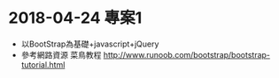 # 2018-04-24 專案1
- 以BootStrap為基礎+javascript+jQuery
- 參考網路資源 菜鳥教程 http://www.runoob.com/bootstrap/bootstrap-tutorial.html
